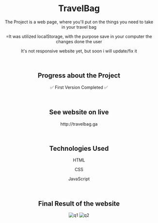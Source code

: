 <h1 align="center">TravelBag</h1>

<p align="center"> The Project is a web page, where you'll put on the things you need to take in your travel bag </p>
<p align="center"> =It was utilized localStorage, with the purpose save in your computer the changes done the user </p>
<p align="center"> It's not responsive website yet, but soon i will update/fix it </p>

<br>

<h2 align="center"> Progress about the Project </h2>
<p align="center"> ✅ First Version Completed ✅ </p>

<br>

<h2 align="center"> See website on live </h2>
<p align="center"> http://travelbag.ga </p>

<br>

<h2 align="center"> Technologies Used </h2>

<p align="center"> HTML </p>
<p align="center"> CSS </p>
<p align="center"> JavaScript </p>

<br>

<h2 align="center"> Final Result of the website </h2>

<div align="center">

  ![q1](https://user-images.githubusercontent.com/75745796/206022011-c90ed0a7-0704-4b35-9b66-7cc0481d4a0a.png)
  ![q2](https://user-images.githubusercontent.com/75745796/206022018-5e0b78b4-3e6a-4d6e-80ac-1db7538e436d.png)
  
</div>
